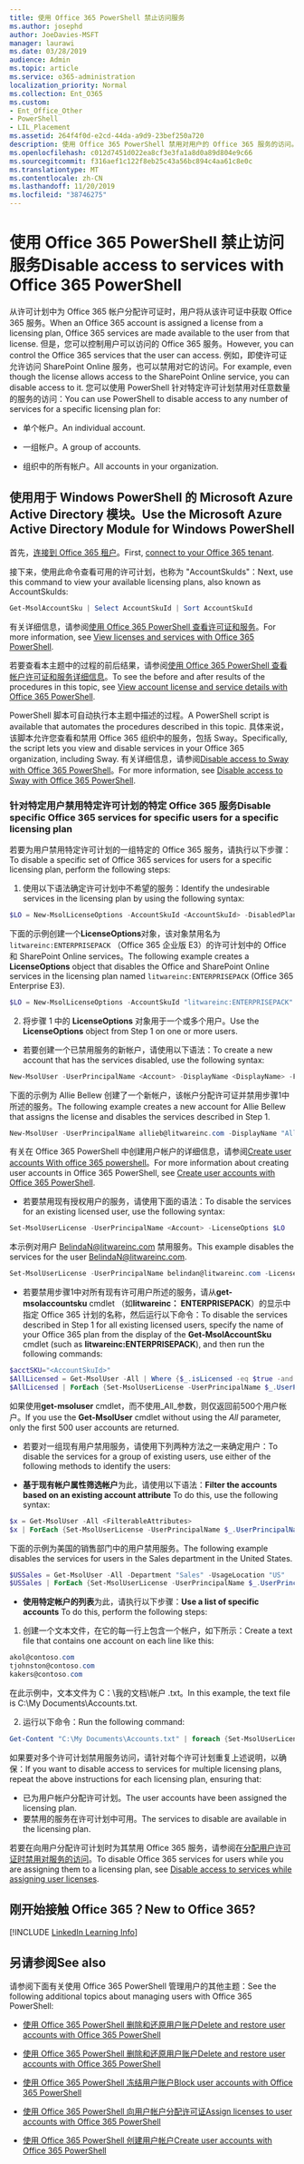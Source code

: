 ```yaml
---
title: 使用 Office 365 PowerShell 禁止访问服务
ms.author: josephd
author: JoeDavies-MSFT
manager: laurawi
ms.date: 03/28/2019
audience: Admin
ms.topic: article
ms.service: o365-administration
localization_priority: Normal
ms.collection: Ent_O365
ms.custom:
- Ent_Office_Other
- PowerShell
- LIL_Placement
ms.assetid: 264f4f0d-e2cd-44da-a9d9-23bef250a720
description: 使用 Office 365 PowerShell 禁用对用户的 Office 365 服务的访问。
ms.openlocfilehash: c012d7451d022ea8cf3e3fa1a8d0a89d804e9c66
ms.sourcegitcommit: f316aef1c122f8eb25c43a56bc894c4aa61c8e0c
ms.translationtype: MT
ms.contentlocale: zh-CN
ms.lasthandoff: 11/20/2019
ms.locfileid: "38746275"
---
```

# <a name="disable-access-to-services-with-office-365-powershell"></a><span data-ttu-id="e0314-103">使用 Office 365 PowerShell 禁止访问服务</span><span class="sxs-lookup"><span data-stu-id="e0314-103">Disable access to services with Office 365 PowerShell</span></span>

<span data-ttu-id="e0314-104">从许可计划中为 Office 365 帐户分配许可证时，用户将从该许可证中获取 Office 365 服务。</span><span class="sxs-lookup"><span data-stu-id="e0314-104">When an Office 365 account is assigned a license from a licensing plan, Office 365 services are made available to the user from that license.</span></span> <span data-ttu-id="e0314-105">但是，您可以控制用户可以访问的 Office 365 服务。</span><span class="sxs-lookup"><span data-stu-id="e0314-105">However, you can control the Office 365 services that the user can access.</span></span> <span data-ttu-id="e0314-106">例如，即使许可证允许访问 SharePoint Online 服务，也可以禁用对它的访问。</span><span class="sxs-lookup"><span data-stu-id="e0314-106">For example, even though the license allows access to the SharePoint Online service, you can disable access to it.</span></span> <span data-ttu-id="e0314-107">您可以使用 PowerShell 针对特定许可计划禁用对任意数量的服务的访问：</span><span class="sxs-lookup"><span data-stu-id="e0314-107">You can use PowerShell to disable access to any number of services for a specific licensing plan for:</span></span>

- <span data-ttu-id="e0314-108">单个帐户。</span><span class="sxs-lookup"><span data-stu-id="e0314-108">An individual account.</span></span>
    
- <span data-ttu-id="e0314-109">一组帐户。</span><span class="sxs-lookup"><span data-stu-id="e0314-109">A group of accounts.</span></span>
    
- <span data-ttu-id="e0314-110">组织中的所有帐户。</span><span class="sxs-lookup"><span data-stu-id="e0314-110">All accounts in your organization.</span></span>

## <a name="use-the-microsoft-azure-active-directory-module-for-windows-powershell"></a><span data-ttu-id="e0314-111">使用用于 Windows PowerShell 的 Microsoft Azure Active Directory 模块。</span><span class="sxs-lookup"><span data-stu-id="e0314-111">Use the Microsoft Azure Active Directory Module for Windows PowerShell</span></span>

<span data-ttu-id="e0314-112">首先，[连接到 Office 365 租户](connect-to-office-365-powershell.md#connect-with-the-microsoft-azure-active-directory-module-for-windows-powershell)。</span><span class="sxs-lookup"><span data-stu-id="e0314-112">First, [connect to your Office 365 tenant](connect-to-office-365-powershell.md#connect-with-the-microsoft-azure-active-directory-module-for-windows-powershell).</span></span>

<span data-ttu-id="e0314-113">接下来，使用此命令查看可用的许可计划，也称为 "AccountSkuIds"：</span><span class="sxs-lookup"><span data-stu-id="e0314-113">Next, use this command to view your available licensing plans, also known as AccountSkuIds:</span></span>

```powershell
Get-MsolAccountSku | Select AccountSkuId | Sort AccountSkuId
```

<span data-ttu-id="e0314-114">有关详细信息，请参阅[使用 Office 365 PowerShell 查看许可证和服务](view-licenses-and-services-with-office-365-powershell.md)。</span><span class="sxs-lookup"><span data-stu-id="e0314-114">For more information, see [View licenses and services with Office 365 PowerShell](view-licenses-and-services-with-office-365-powershell.md).</span></span>
    
<span data-ttu-id="e0314-115">若要查看本主题中的过程的前后结果，请参阅[使用 Office 365 PowerShell 查看帐户许可证和服务详细信息](view-account-license-and-service-details-with-office-365-powershell.md)。</span><span class="sxs-lookup"><span data-stu-id="e0314-115">To see the before and after results of the procedures in this topic, see [View account license and service details with Office 365 PowerShell](view-account-license-and-service-details-with-office-365-powershell.md).</span></span>
    
<span data-ttu-id="e0314-116">PowerShell 脚本可自动执行本主题中描述的过程。</span><span class="sxs-lookup"><span data-stu-id="e0314-116">A PowerShell script is available that automates the procedures described in this topic.</span></span> <span data-ttu-id="e0314-117">具体来说，该脚本允许您查看和禁用 Office 365 组织中的服务，包括 Sway。</span><span class="sxs-lookup"><span data-stu-id="e0314-117">Specifically, the script lets you view and disable services in your Office 365 organization, including Sway.</span></span> <span data-ttu-id="e0314-118">有关详细信息，请参阅[Disable access to Sway with Office 365 PowerShell](disable-access-to-sway-with-office-365-powershell.md)。</span><span class="sxs-lookup"><span data-stu-id="e0314-118">For more information, see [Disable access to Sway with Office 365 PowerShell](disable-access-to-sway-with-office-365-powershell.md).</span></span>
    
    
### <a name="disable-specific-office-365-services-for-specific-users-for-a-specific-licensing-plan"></a><span data-ttu-id="e0314-119">针对特定用户禁用特定许可计划的特定 Office 365 服务</span><span class="sxs-lookup"><span data-stu-id="e0314-119">Disable specific Office 365 services for specific users for a specific licensing plan</span></span>
  
<span data-ttu-id="e0314-120">若要为用户禁用特定许可计划的一组特定的 Office 365 服务，请执行以下步骤：</span><span class="sxs-lookup"><span data-stu-id="e0314-120">To disable a specific set of Office 365 services for users for a specific licensing plan, perform the following steps:</span></span>
  
1. <span data-ttu-id="e0314-121">使用以下语法确定许可计划中不希望的服务：</span><span class="sxs-lookup"><span data-stu-id="e0314-121">Identify the undesirable services in the licensing plan by using the following syntax:</span></span>
    
  ```powershell
  $LO = New-MsolLicenseOptions -AccountSkuId <AccountSkuId> -DisabledPlans "<UndesirableService1>", "<UndesirableService2>"...
  ```

  <span data-ttu-id="e0314-122">下面的示例创建一个**LicenseOptions**对象，该对象禁用名为`litwareinc:ENTERPRISEPACK` （Office 365 企业版 E3）的许可计划中的 Office 和 SharePoint Online services。</span><span class="sxs-lookup"><span data-stu-id="e0314-122">The following example creates a **LicenseOptions** object that disables the Office and SharePoint Online services in the licensing plan named `litwareinc:ENTERPRISEPACK` (Office 365 Enterprise E3).</span></span>
    
  ```powershell
  $LO = New-MsolLicenseOptions -AccountSkuId "litwareinc:ENTERPRISEPACK" -DisabledPlans "SHAREPOINTWAC", "SHAREPOINTENTERPRISE"
  ```

2. <span data-ttu-id="e0314-123">将步骤 1 中的 **LicenseOptions** 对象用于一个或多个用户。</span><span class="sxs-lookup"><span data-stu-id="e0314-123">Use the **LicenseOptions** object from Step 1 on one or more users.</span></span>
    
  - <span data-ttu-id="e0314-124">若要创建一个已禁用服务的新帐户，请使用以下语法：</span><span class="sxs-lookup"><span data-stu-id="e0314-124">To create a new account that has the services disabled, use the following syntax:</span></span>
    
  ```powershell
  New-MsolUser -UserPrincipalName <Account> -DisplayName <DisplayName> -FirstName <FirstName> -LastName <LastName> -LicenseAssignment <AccountSkuId> -LicenseOptions $LO -UsageLocation <CountryCode>
  ```

  <span data-ttu-id="e0314-125">下面的示例为 Allie Bellew 创建了一个新帐户，该帐户分配许可证并禁用步骤1中所述的服务。</span><span class="sxs-lookup"><span data-stu-id="e0314-125">The following example creates a new account for Allie Bellew that assigns the license and disables the services described in Step 1.</span></span>
    
  ```powershell
  New-MsolUser -UserPrincipalName allieb@litwareinc.com -DisplayName "Allie Bellew" -FirstName Allie -LastName Bellew -LicenseAssignment litwareinc:ENTERPRISEPACK -LicenseOptions $LO -UsageLocation US
  ```

  <span data-ttu-id="e0314-126">有关在 Office 365 PowerShell 中创建用户帐户的详细信息，请参阅[Create user accounts With office 365 powershell](create-user-accounts-with-office-365-powershell.md)。</span><span class="sxs-lookup"><span data-stu-id="e0314-126">For more information about creating user accounts in Office 365 PowerShell, see [Create user accounts with Office 365 PowerShell](create-user-accounts-with-office-365-powershell.md).</span></span>
    
  - <span data-ttu-id="e0314-127">若要禁用现有授权用户的服务，请使用下面的语法：</span><span class="sxs-lookup"><span data-stu-id="e0314-127">To disable the services for an existing licensed user, use the following syntax:</span></span>
    
  ```powershell
  Set-MsolUserLicense -UserPrincipalName <Account> -LicenseOptions $LO
  ```

  <span data-ttu-id="e0314-128">本示例对用户 BelindaN@litwareinc.com 禁用服务。</span><span class="sxs-lookup"><span data-stu-id="e0314-128">This example disables the services for the user BelindaN@litwareinc.com.</span></span>
    
  ```powershell
  Set-MsolUserLicense -UserPrincipalName belindan@litwareinc.com -LicenseOptions $LO
  ```

  - <span data-ttu-id="e0314-129">若要禁用步骤1中对所有现有许可用户所述的服务，请从**get-msolaccountsku** cmdlet （如**litwareinc： ENTERPRISEPACK**）的显示中指定 Office 365 计划的名称，然后运行以下命令：</span><span class="sxs-lookup"><span data-stu-id="e0314-129">To disable the services described in Step 1 for all existing licensed users, specify the name of your Office 365 plan from the display of the **Get-MsolAccountSku** cmdlet (such as **litwareinc:ENTERPRISEPACK**), and then run the following commands:</span></span>
    
  ```powershell
  $acctSKU="<AccountSkuId>"
  $AllLicensed = Get-MsolUser -All | Where {$_.isLicensed -eq $true -and $_.licenses[0].AccountSku.SkuPartNumber -eq ($acctSKU).Substring($acctSKU.IndexOf(":")+1, $acctSKU.Length-$acctSKU.IndexOf(":")-1)}
  $AllLicensed | ForEach {Set-MsolUserLicense -UserPrincipalName $_.UserPrincipalName -LicenseOptions $LO}
  ```

  <span data-ttu-id="e0314-130">如果使用**get-msoluser** cmdlet，而不使用_All_参数，则仅返回前500个用户帐户。</span><span class="sxs-lookup"><span data-stu-id="e0314-130">If you use the **Get-MsolUser** cmdlet without using the _All_ parameter, only the first 500 user accounts are returned.</span></span>


  - <span data-ttu-id="e0314-131">若要对一组现有用户禁用服务，请使用下列两种方法之一来确定用户：</span><span class="sxs-lookup"><span data-stu-id="e0314-131">To disable the services for a group of existing users, use either of the following methods to identify the users:</span></span>
    
  - <span data-ttu-id="e0314-132">**基于现有帐户属性筛选帐户**为此，请使用以下语法：</span><span class="sxs-lookup"><span data-stu-id="e0314-132">**Filter the accounts based on an existing account attribute** To do this, use the following syntax:</span></span>
    
  ```powershell
  $x = Get-MsolUser -All <FilterableAttributes>
  $x | ForEach {Set-MsolUserLicense -UserPrincipalName $_.UserPrincipalName -LicenseOptions $LO}
  ```

  <span data-ttu-id="e0314-133">下面的示例为美国的销售部门中的用户禁用服务。</span><span class="sxs-lookup"><span data-stu-id="e0314-133">The following example disables the services for users in the Sales department in the United States.</span></span>
    
  ```powershell
  $USSales = Get-MsolUser -All -Department "Sales" -UsageLocation "US"
  $USSales | ForEach {Set-MsolUserLicense -UserPrincipalName $_.UserPrincipalName -LicenseOptions $LO}
  ```

  - <span data-ttu-id="e0314-134">**使用特定帐户的列表**为此，请执行以下步骤：</span><span class="sxs-lookup"><span data-stu-id="e0314-134">**Use a list of specific accounts** To do this, perform the following steps:</span></span>
    
1. <span data-ttu-id="e0314-135">创建一个文本文件，在它的每一行上包含一个帐户，如下所示：</span><span class="sxs-lookup"><span data-stu-id="e0314-135">Create a text file that contains one account on each line like this:</span></span>
    
  ```powershell
  akol@contoso.com
  tjohnston@contoso.com
  kakers@contoso.com
  ```

  <span data-ttu-id="e0314-136">在此示例中，文本文件为 C：\\我的文档\\帐户 .txt。</span><span class="sxs-lookup"><span data-stu-id="e0314-136">In this example, the text file is C:\\My Documents\\Accounts.txt.</span></span>
    
2. <span data-ttu-id="e0314-137">运行以下命令：</span><span class="sxs-lookup"><span data-stu-id="e0314-137">Run the following command:</span></span>
    
  ```powershell
  Get-Content "C:\My Documents\Accounts.txt" | foreach {Set-MsolUserLicense -UserPrincipalName $_ -LicenseOptions $LO}
  ```

<span data-ttu-id="e0314-138">如果要对多个许可计划禁用服务访问，请针对每个许可计划重复上述说明，以确保：</span><span class="sxs-lookup"><span data-stu-id="e0314-138">If you want to disable access to services for multiple licensing plans, repeat the above instructions for each licensing plan, ensuring that:</span></span>

- <span data-ttu-id="e0314-139">已为用户帐户分配许可计划。</span><span class="sxs-lookup"><span data-stu-id="e0314-139">The user accounts have been assigned the licensing plan.</span></span>
- <span data-ttu-id="e0314-140">要禁用的服务在许可计划中可用。</span><span class="sxs-lookup"><span data-stu-id="e0314-140">The services to disable are available in the licensing plan.</span></span>

<span data-ttu-id="e0314-141">若要在向用户分配许可计划时为其禁用 Office 365 服务，请参阅在[分配用户许可证时禁用对服务的访问](disable-access-to-services-while-assigning-user-licenses.md)。</span><span class="sxs-lookup"><span data-stu-id="e0314-141">To disable Office 365 services for users while you are assigning them to a licensing plan, see [Disable access to services while assigning user licenses](disable-access-to-services-while-assigning-user-licenses.md).</span></span>


## <a name="new-to-office-365"></a><span data-ttu-id="e0314-142">刚开始接触 Office 365？</span><span class="sxs-lookup"><span data-stu-id="e0314-142">New to Office 365?</span></span>
<span data-ttu-id="e0314-143"><a name="LinkedIn"> </a></span><span class="sxs-lookup"><span data-stu-id="e0314-143"></span></span>

[!INCLUDE [LinkedIn Learning Info](../common/office/linkedin-learning-info.md)]
   
## <a name="see-also"></a><span data-ttu-id="e0314-144">另请参阅</span><span class="sxs-lookup"><span data-stu-id="e0314-144">See also</span></span>
<span data-ttu-id="e0314-145"><a name="SeeAlso"> </a></span><span class="sxs-lookup"><span data-stu-id="e0314-145"></span></span>

<span data-ttu-id="e0314-146">请参阅下面有关使用 Office 365 PowerShell 管理用户的其他主题：</span><span class="sxs-lookup"><span data-stu-id="e0314-146">See the following additional topics about managing users with Office 365 PowerShell:</span></span>
  
- [<span data-ttu-id="e0314-147">使用 Office 365 PowerShell 删除和还原用户账户</span><span class="sxs-lookup"><span data-stu-id="e0314-147">Delete and restore user accounts with Office 365 PowerShell</span></span>](delete-and-restore-user-accounts-with-office-365-powershell.md)
    
- [<span data-ttu-id="e0314-148">使用 Office 365 PowerShell 删除和还原用户账户</span><span class="sxs-lookup"><span data-stu-id="e0314-148">Delete and restore user accounts with Office 365 PowerShell</span></span>](delete-and-restore-user-accounts-with-office-365-powershell.md)
    
- [<span data-ttu-id="e0314-149">使用 Office 365 PowerShell 冻结用户账户</span><span class="sxs-lookup"><span data-stu-id="e0314-149">Block user accounts with Office 365 PowerShell</span></span>](block-user-accounts-with-office-365-powershell.md)
    
- [<span data-ttu-id="e0314-150">使用 Office 365 PowerShell 向用户帐户分配许可证</span><span class="sxs-lookup"><span data-stu-id="e0314-150">Assign licenses to user accounts with Office 365 PowerShell</span></span>](assign-licenses-to-user-accounts-with-office-365-powershell.md)
    
- [<span data-ttu-id="e0314-151">使用 Office 365 PowerShell 创建用户帐户</span><span class="sxs-lookup"><span data-stu-id="e0314-151">Create user accounts with Office 365 PowerShell</span></span>](create-user-accounts-with-office-365-powershell.md)
    
